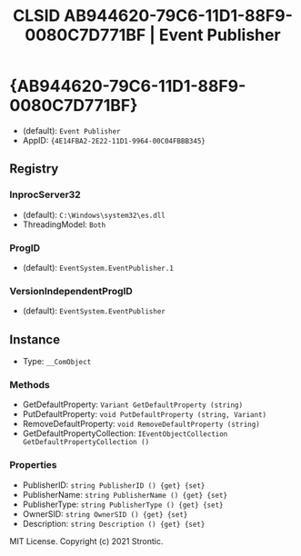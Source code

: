 ﻿---
title: "CLSID AB944620-79C6-11D1-88F9-0080C7D771BF | Event Publisher"
excerpt: What is COM-Object CLSID AB944620-79C6-11D1-88F9-0080C7D771BF?
---

# {AB944620-79C6-11D1-88F9-0080C7D771BF}

* (default): `Event Publisher`
* AppID: `{4E14FBA2-2E22-11D1-9964-00C04FBBB345}`

## Registry


### InprocServer32

* (default): `C:\Windows\system32\es.dll`
* ThreadingModel: `Both`

### ProgID

* (default): `EventSystem.EventPublisher.1`

### VersionIndependentProgID

* (default): `EventSystem.EventPublisher`

## Instance

* Type: `__ComObject`

### Methods

* GetDefaultProperty: `Variant GetDefaultProperty (string)`
* PutDefaultProperty: `void PutDefaultProperty (string, Variant)`
* RemoveDefaultProperty: `void RemoveDefaultProperty (string)`
* GetDefaultPropertyCollection: `IEventObjectCollection GetDefaultPropertyCollection ()`

### Properties

* PublisherID: `string PublisherID () {get} {set} `
* PublisherName: `string PublisherName () {get} {set} `
* PublisherType: `string PublisherType () {get} {set} `
* OwnerSID: `string OwnerSID () {get} {set} `
* Description: `string Description () {get} {set} `

MIT License. Copyright (c) 2021 Strontic.


